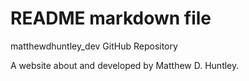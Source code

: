 # README markdown file

matthewdhuntley_dev GitHub Repository

A website about and developed by Matthew D. Huntley. 
